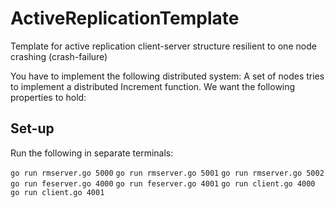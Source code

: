 # ActiveReplicationTemplate
Template for active replication client-server structure resilient to one node crashing (crash-failure)

You have to implement the following distributed system: A set of nodes tries to implement a distributed Increment function. We want the following properties to hold:

## Set-up
Run the following in separate terminals:

`go run rmserver.go 5000`
`go run rmserver.go 5001`
`go run rmserver.go 5002`
`go run feserver.go 4000`
`go run feserver.go 4001`
`go run client.go 4000`
`go run client.go 4001`
